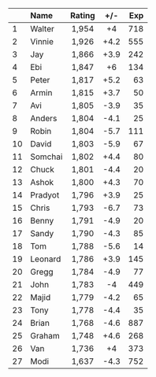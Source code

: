 | |Name|Rating|+/-|Exp|
|-|:---|:----:|:-:|--:|
|1|Walter|1,954|+4|718|
|2|Vinnie|1,926|+4.2|555|
|3|Jay|1,866|+3.9|242|
|4|Ebi|1,847|+6|134|
|5|Peter|1,817|+5.2|63|
|6|Armin|1,815|+3.7|50|
|7|Avi|1,805|-3.9|35|
|8|Anders|1,804|-4.1|25|
|9|Robin|1,804|-5.7|111|
|10|David|1,803|-5.9|67|
|11|Somchai|1,802|+4.4|80|
|12|Chuck|1,801|-4.4|20|
|13|Ashok|1,800|+4.3|70|
|14|Pradyot|1,796|+3.9|25|
|15|Chris|1,793|-6.7|73|
|16|Benny|1,791|-4.9|20|
|17|Sandy|1,790|-4.3|85|
|18|Tom|1,788|-5.6|14|
|19|Leonard|1,786|+3.9|145|
|20|Gregg|1,784|-4.9|77|
|21|John|1,783|-4|449|
|22|Majid|1,779|-4.2|65|
|23|Tony|1,778|-4.4|35|
|24|Brian|1,768|-4.6|887|
|25|Graham|1,748|+4.6|268|
|26|Van|1,736|+4|373|
|27|Modi|1,637|-4.3|752|
